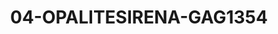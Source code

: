 ---
title: 04-OPALITESIRENA-GAG1354
image: 04-OPALITESIRENA-GAG1354.jpg
brand: gaggioli-sposi
layout: vestito
---